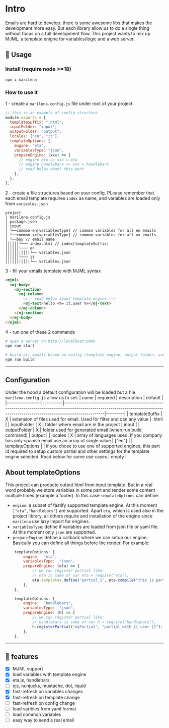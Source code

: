 # Intro

Emails are hard to develop. there is some awesome libs that makes the development more easy. But each library allow us to do a single thing without focus on a full development flow. This project wants to mix up MJML, a template enigne for variables/logic and a web server.

## 🚀 Usage

### Install (require node >=18)

```sh
npm i marilena
```

### How to use it

1 - create a `marilena.config.js` file under root of your project:

```js
// this is an example of config structure
module.exports = {
  templateSuffix: ".html",
  inputFolder: "input",
  outputFolder: "output",
  locales: ["en", "it"],
  templateOptions: {
    engine: "eta",
    variablesType: "json",
    prepareEngine: (xxx) => {
      // engine eta => xxx = eta
      // engine handlebars => xxx = handlebars
      // read below about this part
    },
  },
};
```

2 - create a file structures based on your config. PLease remember that each email template requires `index` as name, and variables are loaded only from `variables.json`

```
project
| marilena.config.js
│ package.json
│ input
│ └──common-en[variablesType] // common variables for all en emails
│ └──common-xx[variablesType] // common variables for all xx emails
│ └──buy // email name
││││││└─── index.html // index[templateSuffix]
││││││└─── en
│││││││││││└── variables.json
││││││└─── it
│││││││││││└── variables.json
```

3 - fill your emails template with MJML syntax

```html
<mjml>
  <mj-body>
    <mj-section>
      <mj-column>
        <!-- read below about template engine -->
        <mj-text>hello <%= it.user %></mj-text>
      </mj-column>
    </mj-section>
  </mj-body>
</mjml>
```

4 - run one of these 2 commands

```sh
# open a server on http://localhost:8080
npm run start
```

```sh
# build all emails based on config (template engine, output folder, and locales)
npm run build
```

---

## Configuration

Under the hood a default configuration will be loaded but a file `marilena.config.js` allow us to set:
| name | required | description | default |
|-----------------|----------|--------------------------------------------------------------------------------------------------------------------------------------------------------------------------------|---------|
| templateSuffix | X | extension of files used for email. Used for filter and can any value | .html |
| inputFolder | X | folder where email are in the project | input |
| outputFolder | X | folder used for generated email (when run build command) | output |
| locales | X | array of languages used. If you company has only spanish email use an array of single value | ["en"] |
| templateOptions | | if you chose to use one of supported engines, this part id required to setup custom partial and other settings for the template engine selected. Read below for some use cases | empty |

## About templateOptions

This project can producte output html from input template. But in a real word probably we store variables in some part and render some content multiple times (example a footer). In this case `templateOptions` can define:

- `engine`: a subset of fastify supported template engine. At this moment `["eta","handlebars"]` are supported. Apart `eta`, which is used also in the project library, all others require and installation of the engine since `marilena` use lazy import for engines.
- `variablesType`: define if variables are loaded from json file or yaml file. At this moment only `json` are supported.
- `prepareEngine`: define a callback where we can setup our engine. Basically you can define all things before the render. For example:

```js
	templateOptions: {
		engine:  "eta",
		variablesType:  "json",
		prepareEngine: (eta) => {
            // we can register partial like:
            // eta is same of var eta = require("eta");
            eta.templates.define("partial_1", eta.compile("this is partial 1"));
		},
	},
```

```js
	templateOptions: {
		engine:  "handlebars",
		variablesType:  "json",
		prepareEngine: (h) => {
            // we can register partial like:
            // handlebars is same of var h = require("handlebars");
            h.registerPartial("myPartial", "partial with {{ user }}");
		},
	},
```

---

## 🚀 features

- [x] MJML support
- [x] load variables with template engine
- [x] eta.js, handlebars
- [ ] ejs, nunjucks, mustache, dot, liquid
- [x] fast-refresh on variables changes
- [x] fast-refresh on template change
- [ ] fast-refresh on config change
- [ ] load varibles from yaml format
- [ ] load common variables
- [ ] easy way to send a real email
